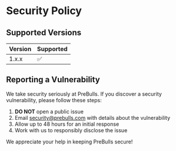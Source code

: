 # Security Policy

## Supported Versions

| Version | Supported          |
| ------- | ------------------ |
| 1.x.x   | :white_check_mark: |

## Reporting a Vulnerability

We take security seriously at PreBulls. If you discover a security vulnerability, please follow these steps:

1. **DO NOT** open a public issue
2. Email security@prebulls.com with details about the vulnerability
3. Allow up to 48 hours for an initial response
4. Work with us to responsibly disclose the issue

We appreciate your help in keeping PreBulls secure!